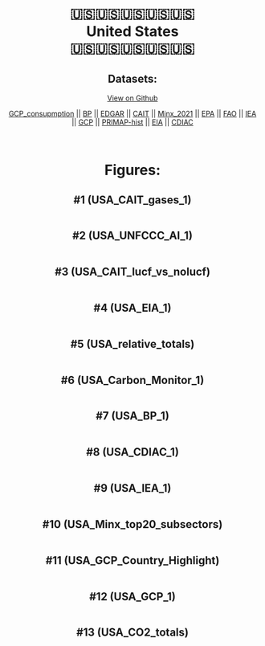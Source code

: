 
<center>
<h1 align="center">
🇺🇸🇺🇸🇺🇸🇺🇸🇺🇸
<br>
United States
<br>
🇺🇸🇺🇸🇺🇸🇺🇸🇺🇸
</h1>
<h2>Datasets:</h2>
<p><a href="https://github.com/dquintani/GreenhouseData/tree/master/country_data/USA_United States/data">View on Github</a>
<br></p><p><a href="data/USA_GCP_consupmption.csv">GCP_consupmption</a> || <a href="data/USA_BP.csv">BP</a> || <a href="data/USA_EDGAR.csv">EDGAR</a> || <a href="data/USA_CAIT.csv">CAIT</a> || <a href="data/USA_Minx_2021.csv">Minx_2021</a> || <a href="data/USA_EPA.csv">EPA</a> || <a href="data/USA_FAO.csv">FAO</a> || <a href="data/USA_IEA.csv">IEA</a> || <a href="data/USA_GCP.csv">GCP</a> || <a href="data/USA_PRIMAP-hist.csv">PRIMAP-hist</a> || <a href="data/USA_EIA.csv">EIA</a> || <a href="data/USA_CDIAC.csv">CDIAC</a></p><p><br></p>
<h1>Figures:</h1><h2>#1 (USA_CAIT_gases_1)</h2>
<p><img alt="" src="figures/USA_CAIT_gases_1.png" /></p><h2>#2 (USA_UNFCCC_AI_1)</h2>
<p><img alt="" src="figures/USA_UNFCCC_AI_1.png" /></p><h2>#3 (USA_CAIT_lucf_vs_nolucf)</h2>
<p><img alt="" src="figures/USA_CAIT_lucf_vs_nolucf.png" /></p><h2>#4 (USA_EIA_1)</h2>
<p><img alt="" src="figures/USA_EIA_1.png" /></p><h2>#5 (USA_relative_totals)</h2>
<p><img alt="" src="figures/USA_relative_totals.png" /></p><h2>#6 (USA_Carbon_Monitor_1)</h2>
<p><img alt="" src="figures/USA_Carbon_Monitor_1.png" /></p><h2>#7 (USA_BP_1)</h2>
<p><img alt="" src="figures/USA_BP_1.png" /></p><h2>#8 (USA_CDIAC_1)</h2>
<p><img alt="" src="figures/USA_CDIAC_1.png" /></p><h2>#9 (USA_IEA_1)</h2>
<p><img alt="" src="figures/USA_IEA_1.png" /></p><h2>#10 (USA_Minx_top20_subsectors)</h2>
<p><img alt="" src="figures/USA_Minx_top20_subsectors.png" /></p><h2>#11 (USA_GCP_Country_Highlight)</h2>
<p><img alt="" src="figures/USA_GCP_Country_Highlight.png" /></p><h2>#12 (USA_GCP_1)</h2>
<p><img alt="" src="figures/USA_GCP_1.png" /></p><h2>#13 (USA_CO2_totals)</h2>
<p><img alt="" src="figures/USA_CO2_totals.png" /></p>